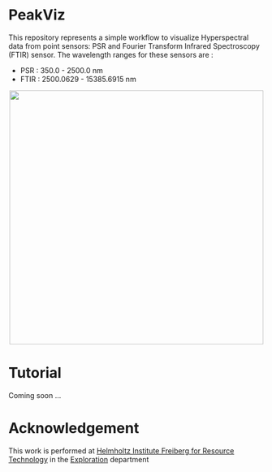 # PeakViz
This repository represents a simple workflow to visualize Hyperspectral data from point sensors: PSR and Fourier Transform Infrared Spectroscopy (FTIR) sensor. The wavelength ranges for these sensors are :
- PSR : 350.0 - 2500.0 nm
- FTIR : 2500.0629 - 15385.6915 nm

<p align="center">
  <img src="image1.png" width="500"/>
</p>

# Tutorial
Coming soon ...

# Acknowledgement
This work is performed at [Helmholtz Institute Freiberg for Resource Technology](https://www.hzdr.de/db/Cms?pOid=32948&pNid=2423&pLang=en) in the [Exploration](https://www.iexplo.space/) department



